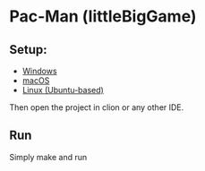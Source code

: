 # Pac-Man (littleBigGame)

## Setup:
- [Windows](./doc/Windows.MD)
- [macOS](./doc/macOS.MD)
- [Linux (Ubuntu-based)](./doc/Linux.MD)

Then open the project in clion or any other IDE.

## Run
Simply make and run